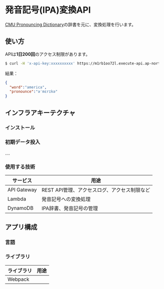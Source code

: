 # 発音記号(IPA)変換API
[CMU Pronouncing Dictionary](http://www.speech.cs.cmu.edu/cgi-bin/cmudict)の辞書を元に、変換処理を行います。

## 使い方
APIは**1日200回**のアクセス制限があります。

```sh
$ curl -H 'x-api-key:xxxxxxxxxx' https://m1rb1oo72l.execute-api.ap-northeast-1.amazonaws.com/v1?word=english
```

結果：
```json
{
  "word":"america",
  "pronounce":"əˈmɛrɪkə"
}
```

## インフラアキーテクチャ

### インストール

### 初期データ投入
....

### 使用する技術
|サービス|用途|
|---|---|
API Gateway | REST API管理、アクセスログ、アクセス制限など
Lambda | 発音記号への変換処理
DynamoDB | IPA辞書、発音記号の管理 

## アプリ構成

### 言語

### ライブラリ
|ライブラリ|用途|
|---|---|
Webpack |
